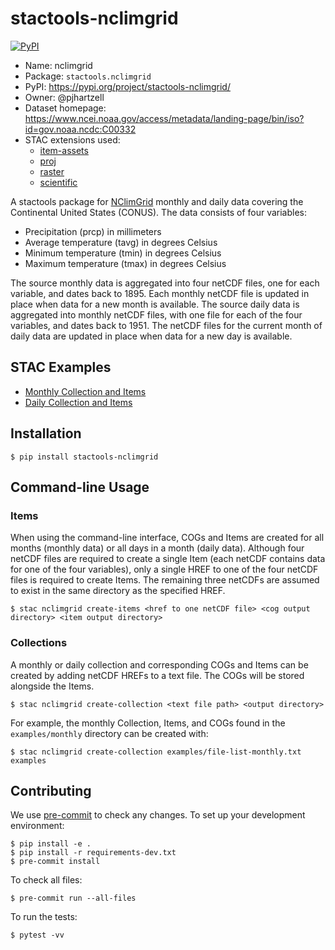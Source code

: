 # stactools-nclimgrid

[![PyPI](https://img.shields.io/pypi/v/stactools-nclimgrid)](https://pypi.org/project/stactools-nclimgrid/)

- Name: nclimgrid
- Package: `stactools.nclimgrid`
- PyPI: https://pypi.org/project/stactools-nclimgrid/
- Owner: @pjhartzell
- Dataset homepage: https://www.ncei.noaa.gov/access/metadata/landing-page/bin/iso?id=gov.noaa.ncdc:C00332
- STAC extensions used:
  - [item-assets](https://github.com/stac-extensions/item-assets)
  - [proj](https://github.com/stac-extensions/projection/)
  - [raster](https://github.com/stac-extensions/raster)
  - [scientific](https://github.com/stac-extensions/scientific)

A stactools package for [NClimGrid](https://www.ncei.noaa.gov/access/metadata/landing-page/bin/iso?id=gov.noaa.ncdc:C00332) monthly and daily data covering the Continental United States (CONUS). The data consists of four variables:
- Precipitation (prcp) in millimeters
- Average temperature (tavg) in degrees Celsius
- Minimum temperature (tmin) in degrees Celsius
- Maximum temperature (tmax) in degrees Celsius

The source monthly data is aggregated into four netCDF files, one for each variable, and dates back to 1895. Each monthly netCDF file is updated in place when data for a new month is available. The source daily data is aggregated into monthly netCDF files, with one file for each of the four variables, and dates back to 1951. The netCDF files for the current month of daily data are updated in place when data for a new day is available.

## STAC Examples

- [Monthly Collection and Items](examples/monthly)
- [Daily Collection and Items](examples/daily)

## Installation

```shell
$ pip install stactools-nclimgrid
```

## Command-line Usage

### Items

When using the command-line interface, COGs and Items are created for all months (monthly data) or all days in a month (daily data). Although four netCDF files are required to create a single Item (each netCDF contains data for one of the four variables), only a single HREF to one of the four netCDF files is required to create Items. The remaining three netCDFs are assumed to exist in the same directory as the specified HREF.

```shell
$ stac nclimgrid create-items <href to one netCDF file> <cog output directory> <item output directory>
```

### Collections

A monthly or daily collection and corresponding COGs and Items can be created by adding netCDF HREFs to a text file. The COGs will be stored alongside the Items.

```shell
$ stac nclimgrid create-collection <text file path> <output directory>
```

For example, the monthly Collection, Items, and COGs found in the `examples/monthly` directory can be created with:
```shell
$ stac nclimgrid create-collection examples/file-list-monthly.txt examples
```

## Contributing

We use [pre-commit](https://pre-commit.com/) to check any changes.
To set up your development environment:

```shell
$ pip install -e .
$ pip install -r requirements-dev.txt
$ pre-commit install
```

To check all files:

```shell
$ pre-commit run --all-files
```

To run the tests:

```shell
$ pytest -vv
```
